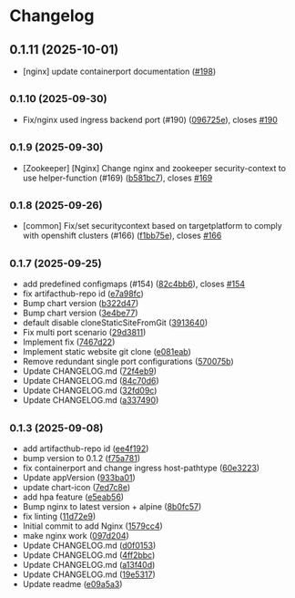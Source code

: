 # Changelog

## 0.1.11 (2025-10-01)

* [nginx] update containerport documentation ([#198](https://github.com/CloudPirates-io/helm-charts/pull/198))

## <small>0.1.10 (2025-09-30)</small>

* Fix/nginx used ingress backend port (#190) ([096725e](https://github.com/CloudPirates-io/helm-charts/commit/096725e)), closes [#190](https://github.com/CloudPirates-io/helm-charts/issues/190)

## <small>0.1.9 (2025-09-30)</small>

* [Zookeeper] [Nginx] Change nginx and zookeeper security-context to use helper-function (#169) ([b581bc7](https://github.com/CloudPirates-io/helm-charts/commit/b581bc7)), closes [#169](https://github.com/CloudPirates-io/helm-charts/issues/169)

## <small>0.1.8 (2025-09-26)</small>

* [common] Fix/set securitycontext based on targetplatform to comply with openshift clusters (#166) ([f1bb75e](https://github.com/CloudPirates-io/helm-charts/commit/f1bb75e)), closes [#166](https://github.com/CloudPirates-io/helm-charts/issues/166)

## <small>0.1.7 (2025-09-25)</small>

* add predefined configmaps (#154) ([82c4bb6](https://github.com/CloudPirates-io/helm-charts/commit/82c4bb6)), closes [#154](https://github.com/CloudPirates-io/helm-charts/issues/154)
* fix artifacthub-repo id ([e7a98fc](https://github.com/CloudPirates-io/helm-charts/commit/e7a98fc))
* Bump chart version ([b322d47](https://github.com/CloudPirates-io/helm-charts/commit/b322d47))
* Bump chart version ([3e4be77](https://github.com/CloudPirates-io/helm-charts/commit/3e4be77))
* default disable cloneStaticSiteFromGit ([3913640](https://github.com/CloudPirates-io/helm-charts/commit/3913640))
* Fix multi port scenario ([29d3811](https://github.com/CloudPirates-io/helm-charts/commit/29d3811))
* Implement fix ([7467d22](https://github.com/CloudPirates-io/helm-charts/commit/7467d22))
* Implement static website git clone ([e081eab](https://github.com/CloudPirates-io/helm-charts/commit/e081eab))
* Remove redundant single port configurations ([570075b](https://github.com/CloudPirates-io/helm-charts/commit/570075b))
* Update CHANGELOG.md ([72f4eb9](https://github.com/CloudPirates-io/helm-charts/commit/72f4eb9))
* Update CHANGELOG.md ([84c70d6](https://github.com/CloudPirates-io/helm-charts/commit/84c70d6))
* Update CHANGELOG.md ([32fd09c](https://github.com/CloudPirates-io/helm-charts/commit/32fd09c))
* Update CHANGELOG.md ([a337490](https://github.com/CloudPirates-io/helm-charts/commit/a337490))

## <small>0.1.3 (2025-09-08)</small>

* add artifacthub-repo id ([ee4f192](https://github.com/CloudPirates-io/helm-charts/commit/ee4f192))
* bump version to 0.1.2 ([f75a781](https://github.com/CloudPirates-io/helm-charts/commit/f75a781))
* fix containerport and change ingress host-pathtype ([60e3223](https://github.com/CloudPirates-io/helm-charts/commit/60e3223))
* Update appVersion ([933ba01](https://github.com/CloudPirates-io/helm-charts/commit/933ba01))
* update chart-icon ([7ed7c8e](https://github.com/CloudPirates-io/helm-charts/commit/7ed7c8e))
* add hpa feature ([e5eab56](https://github.com/CloudPirates-io/helm-charts/commit/e5eab56))
* Bump nginx to latest version + alpine ([8b0fc57](https://github.com/CloudPirates-io/helm-charts/commit/8b0fc57))
* fix linting ([11d72e9](https://github.com/CloudPirates-io/helm-charts/commit/11d72e9))
* Initial commit to add Nginx ([1579cc4](https://github.com/CloudPirates-io/helm-charts/commit/1579cc4))
* make nginx work ([097d204](https://github.com/CloudPirates-io/helm-charts/commit/097d204))
* Update CHANGELOG.md ([d0f0153](https://github.com/CloudPirates-io/helm-charts/commit/d0f0153))
* Update CHANGELOG.md ([4ff2bbc](https://github.com/CloudPirates-io/helm-charts/commit/4ff2bbc))
* Update CHANGELOG.md ([a13f40d](https://github.com/CloudPirates-io/helm-charts/commit/a13f40d))
* Update CHANGELOG.md ([19e5317](https://github.com/CloudPirates-io/helm-charts/commit/19e5317))
* Update readme ([e09a5a3](https://github.com/CloudPirates-io/helm-charts/commit/e09a5a3))

